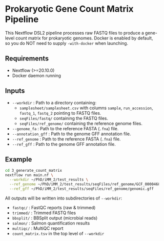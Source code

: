 # Prokaryotic Gene Count Matrix Pipeline

This Nextflow DSL2 pipeline processes raw FASTQ files to produce a gene-level count matrix for prokaryotic genomes. Docker is enabled by default, so you do NOT need to supply `-with-docker` when launching.

## Requirements
- Nextflow (>=20.10.0)
- Docker daemon running

## Inputs
- `--workdir` : Path to a directory containing:
  - `samplesheet/samplesheet.csv` with columns `sample`, `run_accession`, `fastq_1`, `fastq_2` pointing to FASTQ files.
  - `seqFiles/fastq/` containing the FASTQ files.
  - `seqFiles/ref_genome/` containing the reference genome files.
- `--genome_fa` : Path to the reference FASTA (`.fna`) file.
- `--annotation_gff` : Path to the genome GFF annotation file.
- `--ref_genome` : Path to the reference FASTA (`.fna`) file.
- `--ref_gff` : Path to the genome GFF annotation file.

## Example
```bash
cd 3_generate_count_matrix
nextflow run main.nf \
  --workdir ~/PhD/iMM_2/test_results \
  --ref_genome ~/PhD/iMM_2/test_results/seqFiles/ref_genome/GCF_000046845.1_ASM4684v1_genomic.fna \
  --ref_gff ~/PhD/iMM_2/test_results/seqFiles/ref_genome/genomic.gff
```

All outputs will be written into subdirectories of `--workdir`:
- `fastqc/` : FastQC reports (raw & trimmed)
- `trimmed/` : Trimmed FASTQ files
- `bbsplit/` : BBSplit output (microbial reads)
- `salmon/` : Salmon quantification results
- `multiqc/` : MultiQC report
- `count_matrix.tsv` in the top level of `--workdir`
